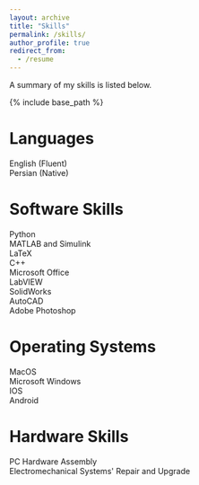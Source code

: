 ```yaml
---
layout: archive
title: "Skills"
permalink: /skills/
author_profile: true
redirect_from:
  - /resume
---
```


A summary of my skills is listed below.

{% include base_path %}

Languages
======
English (Fluent) <br> Persian (Native)

Software Skills
======
Python <br> MATLAB and Simulink <br> LaTeX <br> C++ <br> Microsoft Office <br> LabVIEW <br> SolidWorks <br> AutoCAD <br> Adobe Photoshop

Operating Systems
======
MacOS <br> Microsoft Windows <br> IOS <br> Android

Hardware Skills
======
PC Hardware Assembly <br> Electromechanical Systems' Repair and Upgrade
